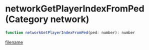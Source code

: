 # networkGetPlayerIndexFromPed (Category network)

```js
function networkGetPlayerIndexFromPed(ped: number): number
```

[filename](networkGetPlayerIndexFromPed_m.md ':include')